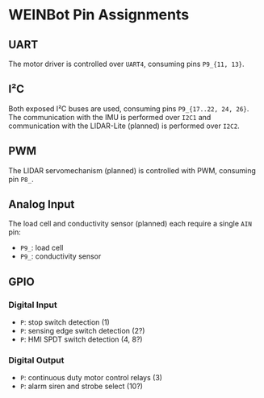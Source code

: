 # WEINBot Pin Assignments

## UART
The motor driver is controlled over `UART4`, consuming pins `P9_{11, 13}`.

## I²C
Both exposed I²C buses are used, consuming pins `P9_{17..22, 24, 26}`.
The communication with the IMU is performed over `I2C1` and communication with the LIDAR-Lite (planned) is performed over `I2C2`.

## PWM
The LIDAR servomechanism (planned) is controlled with PWM, consuming pin `P8_`.

## Analog Input
The load cell and conductivity sensor (planned) each require a single `AIN` pin:

* `P9_`: load cell
* `P9_`: conductivity sensor

## GPIO
### Digital Input

* `P`: stop switch detection (1)
* `P`: sensing edge switch detection (2?)
* `P`: HMI SPDT switch detection (4, 8?)


### Digital Output

* `P`: continuous duty motor control relays (3)
* `P`: alarm siren and strobe select (10?)
